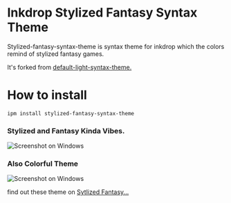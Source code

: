 # Inkdrop Stylized Fantasy Syntax Theme

Stylized-fantasy-syntax-theme is syntax theme for inkdrop which the colors remind of stylized fantasy games.

It's forked from [default-light-syntax-theme.](https://github.com/inkdropapp/inkdrop-default-light-syntax-theme)

# How to install

```
ipm install stylized-fantasy-syntax-theme
```

### Stylized and Fantasy Kinda Vibes.

![Screenshot on Windows](https://github.com/khouwdevin/inkdrop-stylized-fantasy-syntax-theme/blob/master/pictures/photo1.png?raw=true)

### Also Colorful Theme

![Screenshot on Windows](https://github.com/khouwdevin/inkdrop-stylized-fantasy-syntax-theme/blob/master/pictures/photo2.png?raw=true)

find out these theme on [Sytlized Fantasy...](https://my.inkdrop.app/plugins/stylized-fantasy-syntax-theme)
